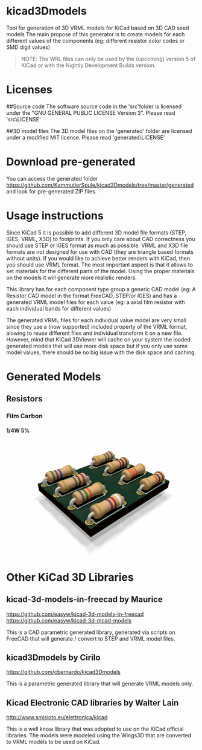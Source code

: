 # kicad3Dmodels
Tool for generation of 3D VRML models for KiCad based on 3D CAD seed models
The main propose of this generator is to create models for each different values of the components (eg: different resistor color codes or SMD digit values) 

> NOTE: The WRL files can only be used by the (upcoming) version 5 of KiCad or with the Nightly Development Builds version.

# Licenses

##Source code
The software source code in the 'src'folder is licensed under the "GNU GENERAL PUBLIC LICENSE Version 3". Please read 'src\LICENSE'

##3D model files
The 3D model files on the 'generated' folder are licensed under a modified MIT license. Please read 'generated\LICENSE'

# Download pre-generated

You can access the generated folder https://github.com/KammutierSpule/kicad3Dmodels/tree/master/generated and look for pre-generated ZIP files.

# Usage instructions

Since KiCad 5 it is possible to add different 3D model file formats (STEP, IGES, VRML, X3D) to footprints.
If you only care about CAD correctness you should use STEP or IGES format as much as possible.
VRML and X3D file formats are not designed for use with CAD (they are triangle based formats without units).
If you would like to achieve better renders with KiCad, then you should use VRML format. The most important aspect is that it allows to set materials for the different parts of the model. Using the proper materials on the models it will generate more realistic renders.

This library has for each component type group a generic CAD model (eg: A Resistor CAD model in the format FreeCAD, STEP/or IGES) and has a generated VRML model files for each value (eg: a axial film resistor with each individual bands for different values)

The generated VRML files for each individual value model are very small since they use a (now supported) included property of the VRML format, alowing to reuse different files and individual transform it on a new file.
However, mind that KiCad 3DViewer will cache on your system the loaded generated models that will use more disk space but if you only use some model values, there should be no big issue with the disk space and caching.

# Generated Models

## Resistors

### Film Carbon

#### 1/4W 5%
![Film_Carbon_5TOL_4B_025W](https://github.com/KammutierSpule/kicad3Dmodels/blob/master/generated/Resistors/Film_Carbon/Film_Carbon_5TOL_4B_025W-RenderDemo.png?raw=true)

# Other KiCad 3D Libraries

## kicad-3d-models-in-freecad by Maurice
https://github.com/easyw/kicad-3d-models-in-freecad
https://github.com/easyw/kicad-3d-mcad-models

This is a CAD parametric generated library, generated via scripts on FreeCAD that will generate / convert to STEP and VRML model files.

## kicad3Dmodels by Cirilo
https://github.com/cbernardo/kicad3Dmodels

This is a parametric generated library that will generate VRML models only.

## Kicad Electronic CAD libraries by Walter Lain
http://www.smisioto.eu/elettronica/kicad

This is a well know library that was adopted to use on the KiCad official libraries. The models were modeled using the Wings3D that are converted to VRML models to be used on KiCad.
